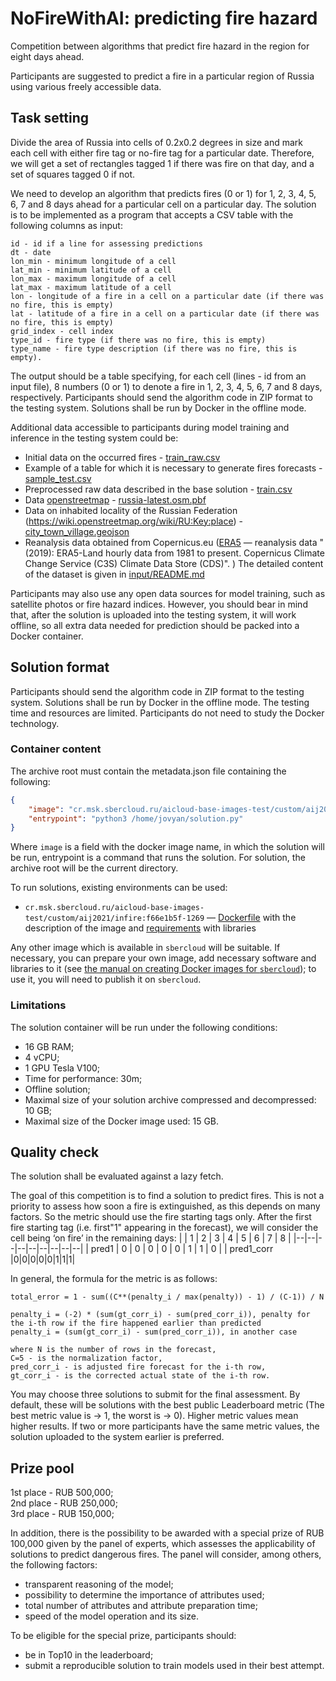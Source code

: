 NoFireWithAI: predicting fire hazard
=================================

Competition between algorithms that predict fire hazard in the region for eight days ahead. 

Participants are suggested to predict a fire in a particular region of Russia using various freely accessible data.

## Task setting

Divide the area of Russia into cells of 0.2x0.2 degrees in size and mark each cell with either fire tag or no-fire tag for a particular date. Therefore, we will get a set of rectangles tagged 1 if there was fire on that day, and a set of squares tagged 0 if not.

We need to develop an algorithm that predicts fires (0 or 1) for 1, 2, 3, 4, 5, 6, 7 and 8 days ahead for a particular cell on a particular day. The solution is to be implemented as a program that accepts a CSV table with the following columns as input:  
```
id - id if a line for assessing predictions
dt - date  
lon_min - minimum longitude of a cell  
lat_min - minimum latitude of a cell  
lon_max - maximum longitude of a cell  
lat_max - maximum latitude of a cell 
lon - longitude of a fire in a cell on a particular date (if there was no fire, this is empty)  
lat - latitude of a fire in a cell on a particular date (if there was no fire, this is empty)  
grid_index - cell index
type_id - fire type (if there was no fire, this is empty)  
type_name - fire type description (if there was no fire, this is empty).  
```

The output should be a table specifying, for each cell (lines - id  from an input file), 8 numbers (0 or 1) to denote a fire in 1, 2, 3, 4, 5, 6, 7 and 8 days, respectively. Participants should send the algorithm code in ZIP format to the testing system. Solutions shall be run by Docker in the offline mode.

Additional data accessible to participants during model training and inference in the testing system could be:


- Initial data on the occurred fires - [train_raw.csv](https://dsworks.s3pd01.sbercloud.ru/aij2021/NoFireWithAI/train_raw.csv)  
- Example of a table for which it is necessary to generate fires forecasts - [sample_test.csv](https://dsworks.s3pd01.sbercloud.ru/aij2021/NoFireWithAI/sample_test.csv)  
- Preprocessed raw data described in the base solution - [train.csv](https://dsworks.s3pd01.sbercloud.ru/aij2021/NoFireWithAI/train.csv)  
- Data [openstreetmap](https://www.openstreetmap.org)  - [russia-latest.osm.pbf](https://dsworks.s3pd01.sbercloud.ru/aij2021/NoFireWithAI/russia-latest.osm.pbf)
- Data on inhabited locality of the Russian Federation (https://wiki.openstreetmap.org/wiki/RU:Key:place) - [city_town_village.geojson](https://dsworks.s3pd01.sbercloud.ru/aij2021/NoFireWithAI/city_town_village.geojson)  
- Reanalysis data obtained from Copernicus.eu ([ERA5](https://cds.climate.copernicus.eu/cdsapp#!/dataset/reanalysis-era5-land)  — reanalysis data "(2019): ERA5-Land hourly data from 1981 to present. Copernicus Climate Change Service (C3S) Climate Data Store (CDS)". ) The detailed content of the dataset is given in [input/README.md](https://github.com/sberbank-ai/no_fire_with_ai_aij2021/blob/main/input/README.md)  


Participants may also use any open data sources for model training, such as satellite photos or fire hazard indices. However, you should bear in mind that, after the solution is uploaded into the testing system, it will work offline, so all extra data needed for prediction should be packed into a Docker container.


## Solution format

Participants should send the algorithm code in ZIP format to the testing system. Solutions shall be run by Docker in the offline mode. The testing time and resources are limited. Participants do not need to study the Docker technology.

### Container content

The archive root must contain the metadata.json file containing the following:
```json
{
    "image": "cr.msk.sbercloud.ru/aicloud-base-images-test/custom/aij2021/infire:f66e1b5f-1269",
    "entrypoint": "python3 /home/jovyan/solution.py"
}
```

Where `image` is a field with the docker image name, in which the solution will be run, entrypoint is a command that runs the solution. For solution, the archive root will be the current directory. 

To run solutions, existing environments can be used:

- `cr.msk.sbercloud.ru/aicloud-base-images-test/custom/aij2021/infire:f66e1b5f-1269` — [Dockerfile](https://github.com/sberbank-ai/no_fire_with_ai_aij2021/blob/main/Dockerfile) with the description of the image and [requirements](https://github.com/sberbank-ai/no_fire_with_ai_aij2021/blob/main/requirements.txt) with libraries

Any other image which is available in `sbercloud` will be suitable. If necessary, you can prepare your own image, add necessary software and libraries to it (see [the manual on creating Docker images for `sbercloud`](https://github.com/sberbank-ai/no_fire_with_ai_aij2021/blob/main/sbercloud_instruction.md)); to use it, you will need to publish it on `sbercloud`.

### Limitations

The solution container will be run under the following conditions:

- 16 GB RAM;
- 4 vCPU;
- 1 GPU Tesla V100;
- Time for performance: 30m;
- Offline solution;
- Maximal size of your solution archive compressed and decompressed: 10 GB;
- Maximal size of the Docker image used: 15 GB.

## Quality check


The solution shall be evaluated against a lazy fetch.  

The goal of this competition is to find a solution to predict fires. This is not a priority to assess how soon a fire is extinguished, as this depends on many factors. So the metric should use the fire starting tags only. After the first fire starting tag (i.e. first"1" appearing in the forecast), we will consider the cell being ‘on fire’ in the remaining days:
|  | 1 | 2 | 3 | 4 | 5 | 6 | 7 | 8 |
|--|--|--|--|--|--|--|--|--|
| pred1 | 0 | 0 | 0 | 0 | 0 | 1 | 1 | 0 |
| pred1_corr |0|0|0|0|0|1|1|1|



In general, the formula for the metric is as follows:
```
total_error = 1 - sum((C**(penalty_i / max(penalty)) - 1) / (C-1)) / N

penalty_i = (-2) * (sum(gt_corr_i) - sum(pred_corr_i)), penalty for the i-th row if the fire happened earlier than predicted
penalty_i = (sum(gt_corr_i) - sum(pred_corr_i)), in another case

where N is the number of rows in the forecast,
С=5 - is the normalization factor, 
pred_corr_i - is adjusted fire forecast for the i-th row,
gt_corr_i - is the corrected actual state of the i-th row.
```

You may choose three solutions to submit for the final assessment. By default, these will be solutions with the best public Leaderboard metric (The best metric value is → 1, the worst is → 0). Higher metric values mean higher results. If two or more participants have the same metric values, the solution uploaded to the system earlier is preferred.

## Prize pool

1st place - RUB 500,000;  
2nd place - RUB 250,000;  
3rd place - RUB 150,000;  

In addition, there is the possibility to be awarded with a special prize of RUB 100,000 given by the panel of experts, which assesses the applicability of solutions to predict dangerous fires. The panel will consider, among others, the following factors:

- transparent reasoning of the model;
- possibility to determine the importance of attributes used;
- total number of attributes and attribute preparation time;
- speed of the model operation and its size.

To be eligible for the special prize, participants should:
- be in Top10 in the leaderboard;
- submit a reproducible solution to train models used in their best attempt.
